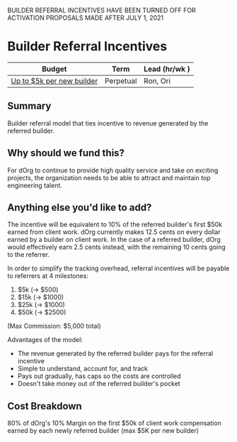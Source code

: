 BUILDER REFERRAL INCENTIVES HAVE BEEN TURNED OFF FOR ACTIVATION PROPOSALS MADE AFTER JULY 1, 2021

# Builder Referral Incentives 

| Budget | Term | Lead (hr/wk ) |
|-|-|-|
| [Up to $5k per new builder](https://docs.google.com/spreadsheets/d/1mwYhzTNXSytzVtACZLu1V_EVTfjPKhGfHu-KhnBFESk/edit#gid=1833782755) | Perpetual | Ron, Ori |

## Summary

Builder referral model that ties incentive to revenue generated by the referred builder. 

## Why should we fund this?

For dOrg to continue to provide high quality service and take on exciting projects, the organization needs to be able to attract and maintain top engineering talent.

## Anything else you'd like to add?

The incentive will be equivalent to 10% of the referred builder's first $50k earned from client work. dOrg currently makes 12.5 cents on every dollar earned by a builder on client work. In the case of a referred builder, dOrg would effectively earn 2.5 cents instead, with the remaining 10 cents going to the referrer.

In order to simplify the tracking overhead, referral incentives will be payable to referrers at 4 milestones:
1. $5k (-> $500)
2. $15k (-> $1000)
3. $25k (-> $1000)
4. $50k (-> $2500)

(Max Commission: $5,000 total)

Advantages of the model:
- The revenue generated by the referred builder pays for the referral incentive
- Simple to understand, account for, and track
- Pays out gradually, has caps so the costs are controlled
- Doesn't take money out of the referred builder's pocket

## Cost Breakdown

80% of dOrg's 10% Margin on the first $50k of client work compensation earned by each newly referred builder (max $5K per new builder)

